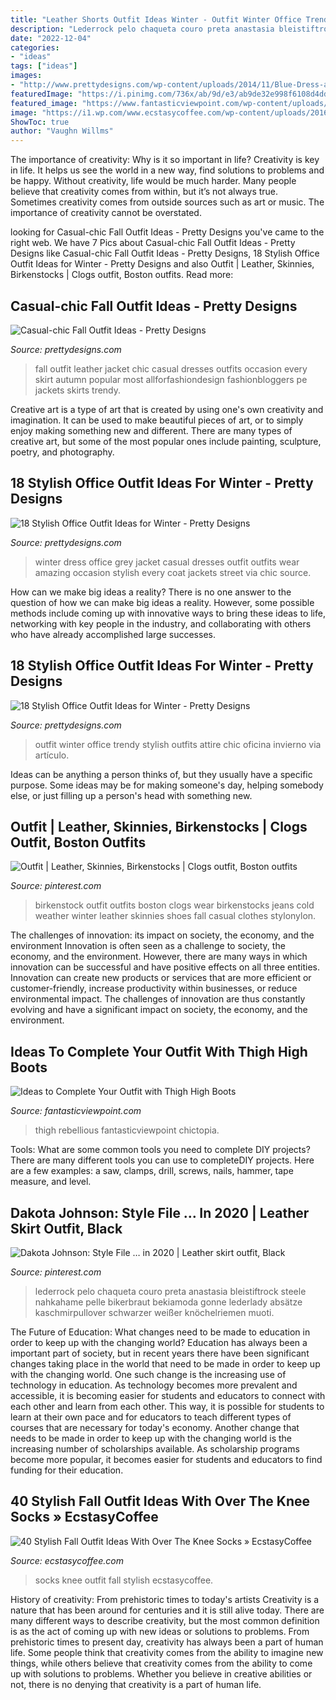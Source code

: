 ```yaml
---
title: "Leather Shorts Outfit Ideas Winter - Outfit Winter Office Trendy Stylish Outfits Attire Chic Oficina Invierno Via Artículo"
description: "Lederrock pelo chaqueta couro preta anastasia bleistiftrock steele nahkahame pelle bikerbraut bekiamoda gonne lederlady absätze kaschmirpullover schwarzer weißer knöchelriemen muoti"
date: "2022-12-04"
categories:
- "ideas"
tags: ["ideas"]
images:
- "http://www.prettydesigns.com/wp-content/uploads/2014/11/Blue-Dress-and-Grey-Jacket-for-Winter.jpg"
featuredImage: "https://i.pinimg.com/736x/ab/9d/e3/ab9de32e998f6108d4dde958e1de9ef9--birkenstock-outfit-comfy-shoes.jpg"
featured_image: "https://www.fantasticviewpoint.com/wp-content/uploads/2013/11/haute-rebellious-boots-haute-rebellious-skirt_400.jpg"
image: "https://i1.wp.com/www.ecstasycoffee.com/wp-content/uploads/2016/10/Over-The-Knee-Socks-32.jpg?resize=479%2C750"
ShowToc: true
author: "Vaughn Willms"
---
```



The importance of creativity: Why is it so important in life?
Creativity is key in life. It helps us see the world in a new way, find solutions to problems and be happy. Without creativity, life would be much harder. Many people believe that creativity comes from within, but it’s not always true. Sometimes creativity comes from outside sources such as art or music. The importance of creativity cannot be overstated.

	

		
looking for Casual-chic Fall Outfit Ideas - Pretty Designs you've came to the right web. We have 7 Pics about Casual-chic Fall Outfit Ideas - Pretty Designs like Casual-chic Fall Outfit Ideas - Pretty Designs, 18 Stylish Office Outfit Ideas for Winter - Pretty Designs and also Outfit | Leather, Skinnies, Birkenstocks | Clogs outfit, Boston outfits. Read more:
		
    
## Casual-chic Fall Outfit Ideas - Pretty Designs

<img loading=lazy src="http://www.prettydesigns.com/wp-content/uploads/2014/10/Black-Leather-Jacket-Outfit-for-Fall.jpg" onerror="this.onerror=null;this.src='https://tse4.mm.bing.net/th?id=OIP.WDyv4ilxYVv4zGjb-e8j9wHaK2&amp;pid=15.1';" alt="Casual-chic Fall Outfit Ideas - Pretty Designs">

_Source: prettydesigns.com_

>fall outfit leather jacket chic casual dresses outfits occasion every skirt autumn popular most allforfashiondesign fashionbloggers pe jackets skirts trendy. 

	

Creative art is a type of art that is created by using one's own creativity and imagination. It can be used to make beautiful pieces of art, or to simply enjoy making something new and different. There are many types of creative art, but some of the most popular ones include painting, sculpture, poetry, and photography.

    
## 18 Stylish Office Outfit Ideas For Winter - Pretty Designs

<img loading=lazy src="http://www.prettydesigns.com/wp-content/uploads/2014/11/Blue-Dress-and-Grey-Jacket-for-Winter.jpg" onerror="this.onerror=null;this.src='https://tse1.mm.bing.net/th?id=OIP.XsaLSMQ8DUctptQ2CeTZyQHaK3&amp;pid=15.1';" alt="18 Stylish Office Outfit Ideas for Winter - Pretty Designs">

_Source: prettydesigns.com_

>winter dress office grey jacket casual dresses outfit outfits wear amazing occasion stylish every coat jackets street via chic source. 

	

How can we make big ideas a reality?
There is no one answer to the question of how we can make big ideas a reality. However, some possible methods include coming up with innovative ways to bring these ideas to life, networking with key people in the industry, and collaborating with others who have already accomplished large successes.

    
## 18 Stylish Office Outfit Ideas For Winter - Pretty Designs

<img loading=lazy src="http://www.prettydesigns.com/wp-content/uploads/2014/11/Trendy-Outfit-for-Work.jpg" onerror="this.onerror=null;this.src='https://tse1.mm.bing.net/th?id=OIP.zvcZGUSp7geJ_UaSz2x3UQHaLG&amp;pid=15.1';" alt="18 Stylish Office Outfit Ideas for Winter - Pretty Designs">

_Source: prettydesigns.com_

>outfit winter office trendy stylish outfits attire chic oficina invierno via artículo. 

	

Ideas can be anything a person thinks of, but they usually have a specific purpose. Some ideas may be for making someone's day, helping somebody else, or just filling up a person's head with something new.

    
## Outfit | Leather, Skinnies, Birkenstocks | Clogs Outfit, Boston Outfits

<img loading=lazy src="https://i.pinimg.com/736x/ab/9d/e3/ab9de32e998f6108d4dde958e1de9ef9--birkenstock-outfit-comfy-shoes.jpg" onerror="this.onerror=null;this.src='https://tse1.mm.bing.net/th?id=OIP.kFa5S6QU7HNM2R7RVPD6BwHaKQ&amp;pid=15.1';" alt="Outfit | Leather, Skinnies, Birkenstocks | Clogs outfit, Boston outfits">

_Source: pinterest.com_

>birkenstock outfit outfits boston clogs wear birkenstocks jeans cold weather winter leather skinnies shoes fall casual clothes stylonylon. 

	

The challenges of innovation: its impact on society, the economy, and the environment
Innovation is often seen as a challenge to society, the economy, and the environment. However, there are many ways in which innovation can be successful and have positive effects on all three entities. Innovation can create new products or services that are more efficient or customer-friendly, increase productivity within businesses, or reduce environmental impact. The challenges of innovation are thus constantly evolving and have a significant impact on society, the economy, and the environment.

    
## Ideas To Complete Your Outfit With Thigh High Boots

<img loading=lazy src="https://www.fantasticviewpoint.com/wp-content/uploads/2013/11/haute-rebellious-boots-haute-rebellious-skirt_400.jpg" onerror="this.onerror=null;this.src='https://tse1.mm.bing.net/th?id=OIP.J9bfUFo3c0PltqYK4CNWQAHaLH&amp;pid=15.1';" alt="Ideas to Complete Your Outfit with Thigh High Boots">

_Source: fantasticviewpoint.com_

>thigh rebellious fantasticviewpoint chictopia. 

	

Tools: What are some common tools you need to complete DIY projects?
There are many different tools you can use to completeDIY projects. Here are a few examples: a saw, clamps, drill, screws, nails, hammer, tape measure, and level.

    
## Dakota Johnson: Style File … In 2020 | Leather Skirt Outfit, Black

<img loading=lazy src="https://i.pinimg.com/736x/d6/e0/fb/d6e0fba80d1f49fa2ba011cd8869f79b.jpg" onerror="this.onerror=null;this.src='https://tse2.mm.bing.net/th?id=OIP.JVImXUrejoOBgChSSvxBFwHaMA&amp;pid=15.1';" alt="Dakota Johnson: Style File … in 2020 | Leather skirt outfit, Black">

_Source: pinterest.com_

>lederrock pelo chaqueta couro preta anastasia bleistiftrock steele nahkahame pelle bikerbraut bekiamoda gonne lederlady absätze kaschmirpullover schwarzer weißer knöchelriemen muoti. 

	

The Future of Education: What changes need to be made to education in order to keep up with the changing world?
Education has always been a important part of society, but in recent years there have been significant changes taking place in the world that need to be made in order to keep up with the changing world. One such change is the increasing use of technology in education. As technology becomes more prevalent and accessible, it is becoming easier for students and educators to connect with each other and learn from each other. This way, it is possible for students to learn at their own pace and for educators to teach different types of courses that are necessary for today's economy. Another change that needs to be made in order to keep up with the changing world is the increasing number of scholarships available. As scholarship programs become more popular, it becomes easier for students and educators to find funding for their education.

    
## 40 Stylish Fall Outfit Ideas With Over The Knee Socks » EcstasyCoffee

<img loading=lazy src="https://i1.wp.com/www.ecstasycoffee.com/wp-content/uploads/2016/10/Over-The-Knee-Socks-32.jpg?resize=479%2C750" onerror="this.onerror=null;this.src='https://tse2.mm.bing.net/th?id=OIP.1PGpeThTQcbBAmt7-MRJhQHaLm&amp;pid=15.1';" alt="40 Stylish Fall Outfit Ideas With Over The Knee Socks » EcstasyCoffee">

_Source: ecstasycoffee.com_

>socks knee outfit fall stylish ecstasycoffee. 

	

History of creativity: From prehistoric times to today's artists
Creativity is a nature that has been around for centuries and it is still alive today. There are many different ways to describe creativity, but the most common definition is as the act of coming up with new ideas or solutions to problems. From prehistoric times to present day, creativity has always been a part of human life. Some people think that creativity comes from the ability to imagine new things, while others believe that creativity comes from the ability to come up with solutions to problems. Whether you believe in creative abilities or not, there is no denying that creativity is a part of human life.

